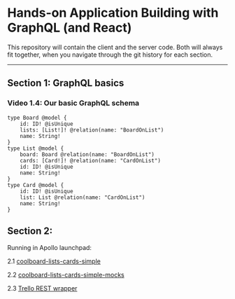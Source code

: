 # Hands-on Application Building with GraphQL (and React)

This repository will contain the client and the server code.
Both will always fit together, when you navigate through the git history
for each section. 

---

## Section 1: GraphQL basics

### Video 1.4: Our basic GraphQL schema

```
type Board @model {
    id: ID! @isUnique
    lists: [List!]! @relation(name: "BoardOnList")
    name: String!
}
type List @model {
    board: Board @relation(name: "BoardOnList")
    cards: [Card!]! @relation(name: "CardOnList")
    id: ID! @isUnique
    name: String!
}
type Card @model {
    id: ID! @isUnique
    list: List @relation(name: "CardOnList")
    name: String!
}
```

## Section 2:

Running in Apollo launchpad:

2.1 [coolboard-lists-cards-simple](https://launchpad.graphql.com/nxmqnlj917)

2.2 [coolboard-lists-cards-simple-mocks](https://launchpad.graphql.com/w53zvlpxpz)

2.3 [Trello REST wrapper](https://launchpad.graphql.com/9jl8jr7v4r)
